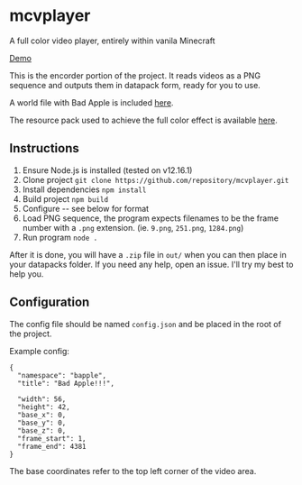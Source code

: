 # mcvplayer
A full color video player, entirely within vanila Minecraft

[Demo](https://www.reddit.com/r/Minecraft/comments/jge3id/full_color_video_player_in_vanilla_minecraft/)

This is the encorder portion of the project. It reads videos as a PNG sequence and outputs them in datapack form, ready for you to use.

A world file with Bad Apple is included [here](https://github.com/repository/mcvplayer/raw/master/world.zip).

The resource pack used to achieve the full color effect is available [here](https://github.com/repository/mcvplayer/raw/master/resources.zip).

## Instructions
1. Ensure Node.js is installed (tested on v12.16.1)
2. Clone project
`git clone https://github.com/repository/mcvplayer.git`
3. Install dependencies
`npm install`
4. Build project
`npm build`
5. Configure -- see below for format
6. Load PNG sequence, the program expects filenames to be the frame number with a `.png` extension.
(ie. `9.png`, `251.png`, `1284.png`)
7. Run program
`node .`

After it is done, you will have a `.zip` file in `out/` when you can then place in your datapacks folder.
If you need any help, open an issue. I'll try my best to help you.
## Configuration
The config file should be named `config.json` and be placed in the root of the project.

Example config:
```
{
  "namespace": "bapple",
  "title": "Bad Apple!!!",

  "width": 56,
  "height": 42,
  "base_x": 0,
  "base_y": 0,
  "base_z": 0,
  "frame_start": 1,
  "frame_end": 4381
}
```
The base coordinates refer to the top left corner of the video area.
